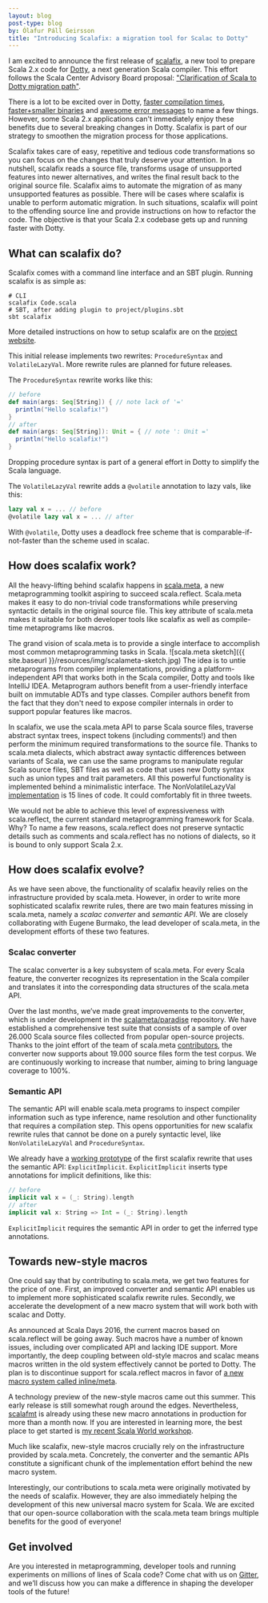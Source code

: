 ```yaml
---
layout: blog
post-type: blog
by: Ólafur Páll Geirsson
title: "Introducing Scalafix: a migration tool for Scalac to Dotty"
---
```


I am excited to announce the first release of
[scalafix](http://scalacenter.github.io/scalafix/), a new tool to
prepare Scala 2.x code for [Dotty](http://dotty.epfl.ch/), a next
generation Scala compiler. This effort follows the Scala Center Advisory
Board proposal:
["Clarification of Scala to Dotty migration path"](https://scala.epfl.ch/minutes/2016/06/06/may-9-2016.html#proposal-scp-002-clarification-of-scala-to-dotty-migration-path).

There is a lot to be excited over in Dotty,
[faster compilation times](http://www.slideshare.net/Odersky/scala-days-nyc-2016),
[faster+smaller binaries](https://d-d.me/talks/scaladays2015/#/) and
[awesome error messages](http://www.scala-lang.org/blog/2016/10/14/dotty-errors.html)
to name a few things. However, some Scala 2.x applications can't
immediately enjoy these benefits due to several breaking changes in
Dotty. Scalafix is part of our strategy to smoothen the migration
process for those applications.

Scalafix takes care of easy, repetitive and tedious code transformations
so you can focus on the changes that truly deserve your attention. In a
nutshell, scalafix reads a source file, transforms usage of unsupported
features into newer alternatives, and writes the final result back to
the original source file. Scalafix aims to automate the migration of as
many unsupported features as possible. There will be cases where
scalafix is unable to perform automatic migration. In such situations,
scalafix will point to the offending source line and provide
instructions on how to refactor the code. The objective is that your
Scala 2.x codebase gets up and running faster with Dotty.

What can scalafix do?
-------------------------

Scalafix comes with a command line interface and an SBT plugin. Running
scalafix is as simple as:

~~~
# CLI
scalafix Code.scala
# SBT, after adding plugin to project/plugins.sbt
sbt scalafix
~~~

More detailed instructions on how to setup scalafix are on the
[project website](http://scalacenter.github.io/scalafix/).

This initial release implements two rewrites: `ProcedureSyntax` and
`VolatileLazyVal`. More rewrite rules are planned for future releases.

The `ProcedureSyntax` rewrite works like this:

~~~scala
// before
def main(args: Seq[String]) { // note lack of '='
  println("Hello scalafix!")
}
// after
def main(args: Seq[String]): Unit = { // note ': Unit ='
  println("Hello scalafix!")
}
~~~

Dropping procedure syntax is part of a general effort in Dotty to
simplify the Scala language.

The `VolatileLazyVal` rewrite adds a `@volatile` annotation to lazy vals,
like this:

~~~scala
lazy val x = ... // before
@volatile lazy val x = ... // after
~~~

With `@volatile`, Dotty uses a deadlock free scheme that is
comparable-if-not-faster than the scheme used in scalac.

How does scalafix work?
---------------------------

All the heavy-lifting behind scalafix happens in
[scala.meta](http://scalameta.org/), a new metaprogramming toolkit
aspiring to succeed scala.reflect. Scala.meta makes it easy to do
non-trivial code transformations while preserving syntactic details in
the original source file. This key attribute of scala.meta makes it
suitable for both developer tools like scalafix as well as compile-time
metaprograms like macros.

The grand vision of scala.meta is to provide a single interface to
accomplish most common metaprogramming tasks in
Scala.
![scala.meta sketch]({{ site.baseurl }}/resources/img/scalameta-sketch.jpg)
 The idea is to untie metaprograms from compiler implementations, providing a
platform-independent API that works both in the Scala compiler, Dotty
and tools like IntelliJ IDEA. Metaprogram authors benefit from a
user-friendly interface built on immutable ADTs and type classes.
Compiler authors benefit from the fact that they don't need to expose
compiler internals in order to support popular features like macros.

In scalafix, we use the scala.meta API to parse Scala source files,
traverse abstract syntax trees, inspect tokens (including comments!) and
then perform the minimum required transformations to the source file.
Thanks to scala.meta dialects, which abstract away syntactic differences
between variants of Scala, we can use the same programs to manipulate
regular Scala source files, SBT files as well as code that uses new
Dotty syntax such as union types and trait parameters. All this powerful
functionality is implemented behind a minimalistic interface.
The NonVolatileLazyVal
[implementation](https://github.com/scalacenter/scalafix/blob/master/core/src/main/scala/scalafix/rewrite/VolatileLazyVal.scala)
is 15 lines of code. It could comfortably fit in three tweets.

We would not be able to achieve this level of expressiveness with
scala.reflect, the current standard metaprogramming framework for Scala.
Why? To name a few reasons, scala.reflect does not preserve syntactic
details such as comments and scala.reflect has no notions of dialects,
so it is bound to only support Scala 2.x.

How does scalafix evolve?
-----------------------------

As we have seen above, the functionality of scalafix heavily relies on
the infrastructure provided by scala.meta. However, in order to write
more sophisticated scalafix rewrite rules, there are two main features
missing in scala.meta, namely a *scalac converter* and *semantic API*.
We are closely collaborating with Eugene Burmako, the lead developer of
scala.meta, in the development efforts of these two features.

### Scalac converter

The scalac converter is a key subsystem of scala.meta.
For every Scala feature, the converter recognizes its representation in the Scala
compiler and translates it into the corresponding data structures of the
scala.meta API.

Over the last months, we’ve made great improvements to the converter,
which is under development in the [scalameta/paradise](https://github.com/scalameta/paradise) repository.
We have established a comprehensive test suite that consists of a sample of
over 26.000 Scala source files collected from popular open-source
projects. Thanks to the joint effort of the team of scala.meta
[contributors](https://github.com/scalameta/paradise/graphs/contributors),
the converter now supports about 19.000 source files form the test
corpus. We are continuously working to increase that number, aiming to
bring language coverage to 100%.

### Semantic API

The semantic API will enable scala.meta programs to inspect compiler information
such as type inference, name resolution and other functionality that
requires a compilation step. This opens opportunities for new scalafix rewrite
rules that cannot be done on a purely syntactic level,
like `NonVolatileLazyVal` and `ProcedureSyntax`.

We already have a
[working prototype](https://github.com/scalacenter/scalafix/pull/14) 
of the first scalafix rewrite that uses the semantic API: `ExplicitImplicit`.
`ExplicitImplicit` inserts type annotations for implicit definitions, like this:

~~~scala
// before
implicit val x = (_: String).length
// after
implicit val x: String => Int = (_: String).length
~~~
`ExplicitImplicit` requires the semantic API in order to get the inferred type
annotations.

Towards new-style macros
----------------------------

One could say that by contributing to scala.meta, we get two features
for the price of one. First, an improved converter and semantic API
enables us to implement more sophisticated scalafix rewrite rules.
Secondly, we accelerate the development of a new macro system that will
work both with scalac and Dotty.

As announced at Scala Days 2016, the current macros based on
scala.reflect will be going away. Such macros have a number of known
issues, including over complicated API and lacking IDE support. More
importantly, the deep coupling between old-style macros and scalac
means macros written in the old system effectively cannot be
ported to Dotty. The plan is to discontinue support for scala.reflect
macros in favor of [a new macro system called
inline/meta](https://github.com/scala/scala.github.com/pull/567).

A technology preview of the new-style macros came out this summer. This
early release is still somewhat rough around the edges. Nevertheless,
[scalafmt](https://olafurpg.github.io/scalafmt/) is already using
these new macro annotations in production for more than a month now. If you
are interested in learning more, the best place to get started is 
[my recent Scala World workshop](http://olafurpg.github.io/scala.meta-workshop).

Much like scalafix, new-style macros crucially rely on the
infrastructure provided by scala.meta. Concretely, the converter and the
semantic APIs constitute a significant chunk of the implementation
effort behind the new macro system.

Interestingly, our contributions to scala.meta were originally motivated
by the needs of scalafix. However, they are also immediately helping the
development of this new universal macro system for Scala. We are excited
that our open-source collaboration with the scala.meta team brings
multiple benefits for the good of everyone!

Get involved
----------------

Are you interested in metaprogramming, developer tools and running
experiments on millions of lines of Scala code? Come chat with us on
[Gitter][gitter], and we’ll discuss how you can make a difference in shaping the
developer tools of the future!

[gitter]: https://gitter.im/scalacenter/scalafix

